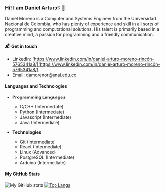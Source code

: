 ### Hi! I am Daniel Arturo!: 👋

Daniel Moreno is a Computer and Systems Engineer from the Universidad Nacional de Colombia, who has plenty of experience and skill in all sorts of programming and computational solutions. His talent is primarily based in a creative mind, a passion for programming and a friendly communication. 

#### 📬 Get in touch
- LinkedIn: [https://www.linkedin.com/in/daniel-arturo-moreno-rincón-5765341a8/](https://www.linkedin.com/in/daniel-arturo-moreno-rincón-5765341a8/)
- Email: [damorenor@unal.edu.co](damorenor@unal.edu.co)

#### Languages and Technologies

* **Programming Languages**
    * C/C++ (Intermediate)
    * Python (Intermediate)
    * Javascript (Intermediate)
    * Java (Intermediate)

* **Technologies**
    * Git (Intermediate)
    * React (Intermediate)
    * Linux (Advanced)
    * PostgreSQL (Intermediate)
    * Arduino (Intermediate)

#### My GitHub Stats

![My GitHub stats](https://github-readme-stats.vercel.app/api?username=damorenor&theme=tokyonight&show_icons=true)
[![Top Langs](https://github-readme-stats.vercel.app/api/top-langs/?username=damorenor&layout=compact&theme=tokyonight)](https://github.com/anuraghazra/github-readme-stats)


<!--
**damorenor/damorenor** is a ✨ _special_ ✨ repository because its `README.md` (this file) appears on your GitHub profile.

Here are some ideas to get you started:

- 🔭 I’m currently working on ...
- 🌱 I’m currently learning ...
- 👯 I’m looking to collaborate on ...
- 🤔 I’m looking for help with ...
- 💬 Ask me about ...
- 📫 How to reach me: ...
- 😄 Pronouns: ...
- ⚡ Fun fact: ...
-->
